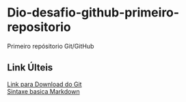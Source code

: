 # Dio-desafio-github-primeiro-repositorio
Primeiro repósitorio Git/GitHub

## Link Últeis
[Link para Download do Git](https://git-scm.com/) </br>
[Sintaxe basica Markdown](https://www.markdownguide.org/getting-started/)
